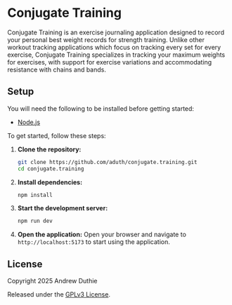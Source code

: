 # Conjugate Training

Conjugate Training is an exercise journaling application designed to record your personal best weight records for strength training. Unlike other workout tracking applications which focus on tracking every set for every exercise, Conjugate Training specializes in tracking your maximum weights for exercises, with support for exercise variations and accommodating resistance with chains and bands.

## Setup

You will need the following to be installed before getting started:

- [Node.js](https://nodejs.org/en)

To get started, follow these steps:

1. **Clone the repository:**

   ```sh
   git clone https://github.com/aduth/conjugate.training.git
   cd conjugate.training
   ```

2. **Install dependencies:**

   ```sh
   npm install
   ```

3. **Start the development server:**

   ```sh
   npm run dev
   ```

4. **Open the application:** Open your browser and navigate to `http://localhost:5173` to start using the application.

## License

Copyright 2025 Andrew Duthie

Released under the [GPLv3 License](https://opensource.org/license/gpl-3-0).
